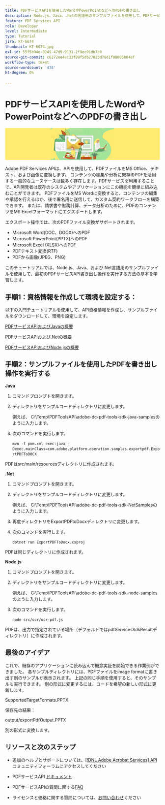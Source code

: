 ```yaml
---
title: PDFサービスAPIを使用したWordやPowerPointなどへのPDFの書き出し
description: Node.js、Java、.Netの言語用のサンプルファイルを使用して、PDFサービスAPIの書き出し処理を実行する方法について説明します
feature: PDF Services API
role: Developer
level: Intermediate
type: Tutorial
jira: KT-6674
thumbnail: KT-6674.jpg
exl-id: 55f5b04e-0249-47d9-9131-2f9ec01db7e8
source-git-commit: c6272ee4ec33f89f5db27023d78d1f08005b04ef
workflow-type: tm+mt
source-wordcount: '478'
ht-degree: 0%

---
```


# PDFサービスAPIを使用したWordやPowerPointなどへのPDFの書き出し

![PDFのヒーロー画像の作成](assets/ExportPDF_hero.jpg)

Adobe PDF Services APIは、APIを使用して、PDFファイルをMS Office、テキスト、および画像に変換します。 コンテンツの編集や分析に既存のPDFを活用する一般的なユースケースは数多く存在します。PDFサービスを利用することで、API開発者は既存のシステムやアプリケーションにこの機能を簡単に組み込むことができます。 PDFファイルをMS Wordに変換すると、コンテンツの編集や承認を行えるほか、後で署名用に送信して、カスタム契約ワークフローを構築できます。 または、請求書や財務計算、データ分析のために、PDFのコンテンツをMS Excelフォーマットにエクスポートします。

エクスポート操作では、次のPDFファイル変換がサポートされます。

* Microsoft Word(DOC、DOCX)へのPDF
* Microsoft PowerPoint(PPTX)へのPDF
* Microsoft Excel (XLSX)へのPDF
* PDFテキスト変換(RTF)
* PDFから画像(JPEG、PNG)

このチュートリアルでは、Node.js、Java、および.Net言語用のサンプルファイルを使用して、最初のPDFサービスAPI書き出し操作を実行する方法の基本を学習します。

## 手順1：資格情報を作成して環境を設定する：

以下の入門チュートリアルを使用して、API資格情報を作成し、サンプルファイルをダウンロードして、環境を設定します。

[PDFサービスAPIおよびJavaの概要](gettingstartedjava.md)

[PDFサービスAPIおよび.Netの概要](gettingstartednet.md)

[PDFサービスAPIおよびNode.jsの概要](createpdffromhtml.md)

## 手順2：サンプルファイルを使用したPDFを書き出し操作を実行する

**Java**

1. コマンドプロンプトを開きます。

1. ディレクトリをサンプルコードディレクトリに変更します。

   例えば、 C:\Temp\PDFToolsAPI\adobe-dc-pdf-tools-sdk-java-samplesのように入力します。

1. 次のコマンドを実行します。

   `mvn -f pom.xml exec:java -Dexec.mainClass=com.adobe.platform.operation.samples.exportpdf.ExportPDFToDOCX`

PDFはsrc/main/resourcesディレクトリに作成されます。

**.Net**

1. コマンドプロンプトを開きます。

1. ディレクトリをサンプルコードディレクトリに変更します。

   例えば、 C:\Temp\PDFToolsAPI\adobe-dc-pdf-tools-sdk-NetSamplesのように入力します。

1. 再度ディレクトリをExportPDFtoDocxディレクトリに変更します。

1. 次のコマンドを実行します。

   `dotnet run ExportPDFToDocx.csproj`

PDFは同じディレクトリに作成されます。

**Node.js**

1. コマンドプロンプトを開きます。

1. ディレクトリをサンプルコードディレクトリに変更します。

   例えば、 C:\Temp\PDFToolsAPI\adobe-dc-pdf-tools-sdk-node-samplesのように入力します。

1. 次のコマンドを実行します。

   `node src/ocr/ocr-pdf.js`

PDFは、出力で指定されている場所（デフォルトではpdfServicesSdkResultディレクトリ）に作成されます。

## 最後のアイデア

これで、既存のアプリケーションに読み込んで概念実証を開始できる作業例ができました。 各サンプルディレクトリには、PDFファイルをimage formatに書き出す別のサンプルが表示されます。 上記の同じ手順を使用すると、そのサンプルも実行できます。 別の形式に変更するには、コードを希望の新しい形式に更新します。

SupportedTargetFormats.PPTX

保存先の結果：

output/exportPdfOutput.PPTX

別の形式に変換します。

## リソースと次のステップ

* 追加のヘルプとサポートについては、[[!DNL Adobe Acrobat Services] API](https://community.adobe.com/t5/document-cloud-sdk/bd-p/Document-Cloud-SDK?page=1&amp;sort=latest_replies&amp;filter=all)コミュニティフォーラムにアクセスしてください

* PDFサービスAPI [ドキュメント](https://www.adobe.com/go/pdftoolsapi_doc)

* PDFサービスAPIの質問に関する[FAQ](https://community.adobe.com/t5/contentarchivals/contentarchivedpage/message-uid/10726197)

* ライセンスと価格に関する質問については、[お問い合わせ](https://www.adobe.com/go/pdftoolsapi_requestform)ください

